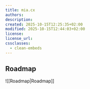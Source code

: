 ```yaml
---
title: mia.cx
authors:
description:
created: 2025-10-15T12:25:35+02:00
modified: 2025-10-15T12:44:03+02:00
license:
license_url:
cssclasses:
  - clean-embeds
---
```


## Roadmap

![[Roadmap|Roadmap]]
